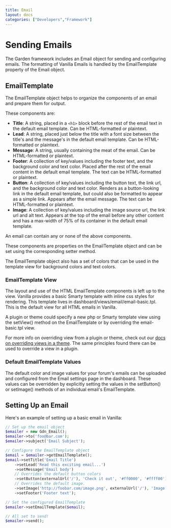 ```yaml
---
title: Email
layout: docs
categories: ["Developers","Framework"]
---
```


# Sending Emails

The Garden framework includes an Email object for sending and configuring emails. The formatting of Vanilla Emails is handled by the EmailTemplate property of the Email object.

## EmailTemplate

The EmailTemplate object helps to organize the components of an email and prepare them for output.

These components are:

* **Title**: A string, placed in a `<h1>` block before the rest of the email text in the default email template. Can be HTML-formatted or plaintext.
* **Lead**: A string, placed just below the title with a font size between the title's and the message's in the default email template. Can be HTML-formatted or plaintext.
* **Message**: A string, usually containing the meat of the email. Can be HTML-formatted or plaintext.
* **Footer**: A collection of key/values including the footer text, and the background color and text color. Placed after the rest of the email content in the default email template. The text can be HTML-formatted or plaintext.
* **Button**: A collection of key/values including the button text, the link url, and the background color and text color. Renders as a button-looking link in the default email template, but could also be formatted to appear as a simple link. Appears after the email message. The text can be HTML-formatted or plaintext.
* **Image**: A collection of key/values including the image source url, the link url and alt text. Appears at the top of the email before any other content and has a max-width of 75% of its container in the default email template.

An email can contain any or none of the above components.

These components are properties on the EmailTemplate object and can be set using the corresponding setter method.

The EmailTemplate object also has a set of colors that can be used in the template view for background colors and text colors.

### EmailTemplate View

The layout and use of the HTML EmailTemplate components is left up to the view. Vanilla provides a basic Smarty template with inline css styles for rendering. This template lives in dashboard/views/email/email-basic.tpl. This is the default view for all HTML emails in Vanilla.

A plugin or theme could specify a new php or Smarty template view using the setView() method on the EmailTemplate or by overriding the email-basic.tpl view.

For more info on overriding view from a plugin or theme, check out our [docs on overriding views in a theme](/theming/views). The same principles found there can be used to override a view in a plugin.

### Default EmailTemplate Values

The default color and image values for your forum's emails can be uploaded and configured from the Email settings page in the dashboard. These values can be overridden by explicitly setting the values in the setButton() or setImage() methods of an individual email's EmailTemplate.

## Setting Up an Email

Here's an example of setting up a basic email in Vanilla:

```php
// Set up the email object
$emailer = new Gdn_Email();
$emailer->to('foo@bar.com');
$emailer->subject('Email Subject');

// Configure the EmailTemplate object
$email = $emailer->getEmailTemplate();
$email->setTitle('Email Title')
    ->setLead('Read this exciting email...')
    ->setMessage('Email body')
    // Overrides the default button colors
    ->setButton(externalUrl('/'), 'Check it out', '#ff0000', '#ffff00')
    // Overrides the default image.
    ->setImage('http://foobar.com/image.png', externalUrl('/'), 'Image')
    ->setFooter('Footer text');

// Set the configured EmailTemplate
$emailer->setEmailTemplate($email);

// All set to send!
$emailer->send();
```
